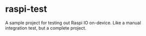 # raspi-test
A sample project for testing out Raspi IO on-device. Like a manual integration test, but a complete project.
